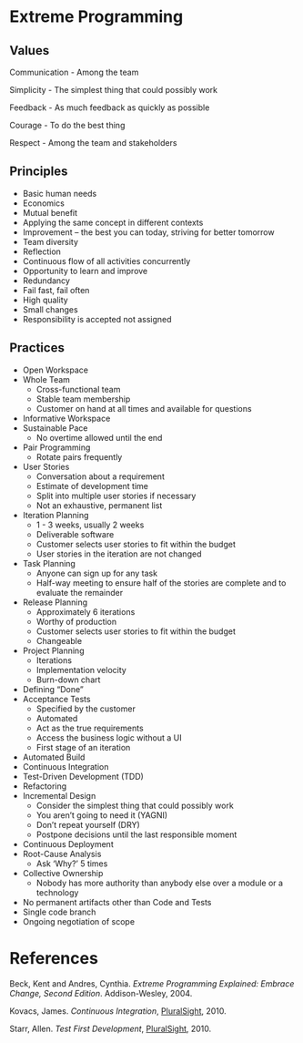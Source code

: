 # Extreme Programming
## Values
Communication - Among the team

Simplicity - The simplest thing that could possibly work

Feedback - As much feedback as quickly as possible

Courage - To do the best thing

Respect - Among the team and stakeholders

## Principles
- Basic human needs
- Economics
- Mutual benefit
- Applying the same concept in different contexts
- Improvement – the best you can today, striving for better tomorrow
- Team diversity
- Reflection
- Continuous flow of all activities concurrently
- Opportunity to learn and improve
- Redundancy
- Fail fast, fail often
- High quality
- Small changes
- Responsibility is accepted not assigned

## Practices
- Open Workspace
- Whole Team
  - Cross-functional team
  - Stable team membership
  - Customer on hand at all times and available for questions
- Informative Workspace
- Sustainable Pace
  - No overtime allowed until the end
- Pair Programming
  - Rotate pairs frequently
- User Stories
  - Conversation about a requirement
  - Estimate of development time 
  - Split into multiple user stories if necessary
  - Not an exhaustive, permanent list
- Iteration Planning
  - 1 - 3 weeks, usually 2 weeks
  - Deliverable software
  - Customer selects user stories to fit within the budget
  - User stories in the iteration are not changed
- Task Planning
  - Anyone can sign up for any task
  - Half-way meeting to ensure half of the stories are complete and to evaluate the remainder
- Release Planning
  - Approximately 6 iterations
  - Worthy of production
  - Customer selects user stories to fit within the budget
  - Changeable
- Project Planning
  - Iterations
  - Implementation velocity
  - Burn-down chart
- Defining “Done”
- Acceptance Tests
  - Specified by the customer
  - Automated
  - Act as the true requirements
  - Access the business logic without a UI
  - First stage of an iteration
- Automated Build
- Continuous Integration
- Test-Driven Development (TDD)
- Refactoring
- Incremental Design
  - Consider the simplest thing that could possibly work
  - You aren’t going to need it (YAGNI)
  - Don’t repeat yourself (DRY)
  - Postpone decisions until the last responsible moment
- Continuous Deployment
- Root-Cause Analysis
  - Ask ‘Why?’ 5 times
- Collective Ownership
  - Nobody has more authority than anybody else over a module or a technology
- No permanent artifacts other than Code and Tests
- Single code branch
- Ongoing negotiation of scope


# References
Beck, Kent and Andres, Cynthia. *Extreme Programming Explained: Embrace Change, Second Edition*. Addison-Wesley, 2004.

Kovacs, James. *Continuous Integration*, [PluralSight](http://www.pluralsight.com/courses/continuous-integration), 2010.

Starr, Allen. *Test First Development*, [PluralSight](http://www.pluralsight.com/courses/test-first-development-1), 2010.
